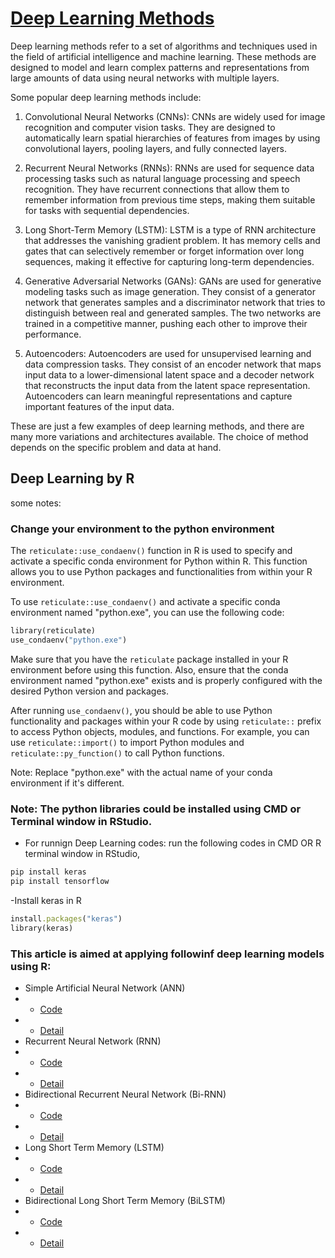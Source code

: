 # [Deep Learning Methods](https://arxiv.org/abs/2106.11342)
Deep learning methods refer to a set of algorithms and techniques used in the field of artificial intelligence and machine learning. These methods are designed to model and learn complex patterns and representations from large amounts of data using neural networks with multiple layers.

Some popular deep learning methods include:

1. Convolutional Neural Networks (CNNs): CNNs are widely used for image recognition and computer vision tasks. They are designed to automatically learn spatial hierarchies of features from images by using convolutional layers, pooling layers, and fully connected layers.

2. Recurrent Neural Networks (RNNs): RNNs are used for sequence data processing tasks such as natural language processing and speech recognition. They have recurrent connections that allow them to remember information from previous time steps, making them suitable for tasks with sequential dependencies.

3. Long Short-Term Memory (LSTM): LSTM is a type of RNN architecture that addresses the vanishing gradient problem. It has memory cells and gates that can selectively remember or forget information over long sequences, making it effective for capturing long-term dependencies.

4. Generative Adversarial Networks (GANs): GANs are used for generative modeling tasks such as image generation. They consist of a generator network that generates samples and a discriminator network that tries to distinguish between real and generated samples. The two networks are trained in a competitive manner, pushing each other to improve their performance.

5. Autoencoders: Autoencoders are used for unsupervised learning and data compression tasks. They consist of an encoder network that maps input data to a lower-dimensional latent space and a decoder network that reconstructs the input data from the latent space representation. Autoencoders can learn meaningful representations and capture important features of the input data.

These are just a few examples of deep learning methods, and there are many more variations and architectures available. The choice of method depends on the specific problem and data at hand.

## Deep Learning by R 
some notes: 
### Change your environment to the python environment

The `reticulate::use_condaenv()` function in R is used to specify and activate a specific conda environment for Python within R. This function allows you to use Python packages and functionalities from within your R environment.

To use `reticulate::use_condaenv()` and activate a specific conda environment named "python.exe", you can use the following code:

```Ruby
library(reticulate)
use_condaenv("python.exe")
```

Make sure that you have the `reticulate` package installed in your R environment before using this function. Also, ensure that the conda environment named "python.exe" exists and is properly configured with the desired Python version and packages.

After running `use_condaenv()`, you should be able to use Python functionality and packages within your R code by using `reticulate::` prefix to access Python objects, modules, and functions. For example, you can use `reticulate::import()` to import Python modules and `reticulate::py_function()` to call Python functions.

Note: Replace "python.exe" with the actual name of your conda environment if it's different.


### Note: The python libraries could be installed using CMD or Terminal window in RStudio. 

- For runnign Deep Learning codes: run the following codes in CMD OR R terminal window in RStudio,
```Ruby
pip install keras
pip install tensorflow
```

-Install keras in R

```Ruby
install.packages("keras")
library(keras)
```

### This article is aimed at applying followinf deep learning models using R:
- Simple Artificial Neural Network (ANN)
- - [Code](https://github.com/hasanmisaii/Deep-Learning-Using-R/blob/10896df56f8b1e9f4e6170d3bd488f4a49e4ebfa/Simple_ANN.R) 
- - [Detail](https://github.com/hasanmisaii/Deep-Learning-Using-R/wiki/Simple-Artificial-Neural-Network-Layer)
- Recurrent Neural Network (RNN)
- - [Code](https://github.com/hasanmisaii/Deep-Learning-Using-R/blob/32ccaf898690bdf112e11a7257632db992f85ee2/RNN.R) 
- - [Detail]()
- Bidirectional Recurrent Neural Network (Bi-RNN)
- - [Code]() 
- - [Detail]()
- Long Short Term Memory (LSTM)
- - [Code]() 
- - [Detail]()
- Bidirectional Long Short Term Memory (BiLSTM)
- - [Code](https://github.com/hasanmisaii/Deep-Learning-Using-R/blob/b76e505b5e4951ec3cbf50fbe45acd3af7251123/BiLSTM.R)
- - [Detail]()
